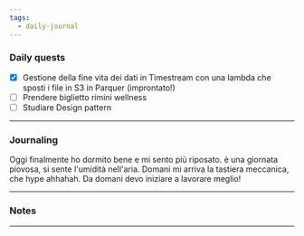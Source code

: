 ```yaml
---
tags:
  - daily-journal
---
```

### Daily quests
- [x] Gestione della fine vita dei dati in Timestream con una lambda che sposti i file in S3 in Parquer (improntato!)
- [ ] Prendere biglietto rimini wellness
- [ ] Studiare Design pattern

---
### Journaling
Oggi finalmente ho dormito bene e mi sento più riposato. è una giornata piovosa, si sente l'umidità nell'aria.
Domani mi arriva la tastiera meccanica, che hype ahhahah.
Da domani devo iniziare a lavorare meglio!


---
### Notes


---